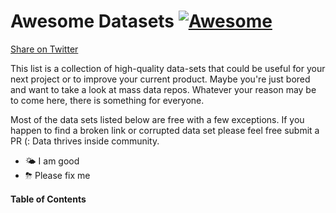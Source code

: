 # Awesome Datasets [![Awesome](https://cdn.rawgit.com/sindresorhus/awesome/d7305f38d29fed78fa85652e3a63e154dd8e8829/media/badge.svg)](https://github.com/Danlobaton/awesome-datasets)

[Share on Twitter](https://twitter.com/intent/tweet?text=I%20believe%20data%20should%20be%20open%20to%20everyone,%20so%20I%20compiled%20a%20list%20of%20cool%20datasets%20and%20decided%20to%20create%20Awesome-Datasets%20%E2%80%94A%20collection%20of%20fun%20open%20datasets%20for%20everyone%20out%20there!%20https://github.com/Danlobaton/awesome-datasets%20via%20@dlobaton58)

This list is a collection of high-quality data-sets that could be useful for your next project or to improve your current product. Maybe you're just bored and want to take a look at mass data repos. Whatever your reason may be to come here, there is something for everyone.

Most of the data sets listed below are free with a few exceptions. If you happen to find a broken link or corrupted data set please feel free submit a PR (: Data thrives inside community.

* 🌤 I am good
* ⛈ Please fix me

#### Table of Contents
